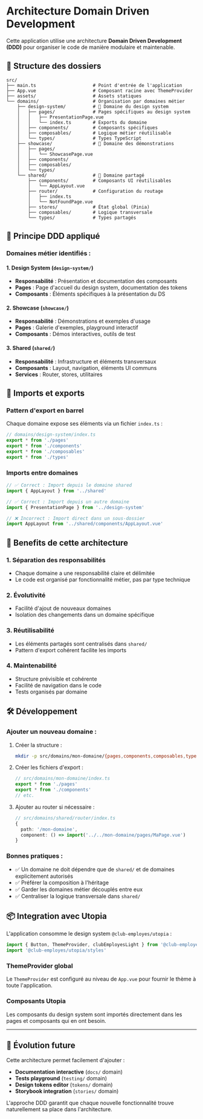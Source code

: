 # Architecture Domain Driven Development

Cette application utilise une architecture **Domain Driven Development (DDD)** pour organiser le code de manière modulaire et maintenable.

## 📁 Structure des dossiers

```
src/
├── main.ts                     # Point d'entrée de l'application
├── App.vue                     # Composant racine avec ThemeProvider
├── assets/                     # Assets statiques
└── domains/                    # Organisation par domaines métier
    ├── design-system/          # 🎨 Domaine du design system
    │   ├── pages/              # Pages spécifiques au design system
    │   │   ├── PresentationPage.vue
    │   │   └── index.ts        # Exports du domaine
    │   ├── components/         # Composants spécifiques
    │   ├── composables/        # Logique métier réutilisable
    │   └── types/              # Types TypeScript
    ├── showcase/               # 🚀 Domaine des démonstrations
    │   ├── pages/
    │   │   └── ShowcasePage.vue
    │   ├── components/
    │   ├── composables/
    │   └── types/
    └── shared/                 # 🔧 Domaine partagé
        ├── components/         # Composants UI réutilisables
        │   └── AppLayout.vue
        ├── router/             # Configuration du routage
        │   ├── index.ts
        │   └── NotFoundPage.vue
        ├── stores/             # État global (Pinia)
        ├── composables/        # Logique transversale
        └── types/              # Types partagés
```

## 🎯 Principe DDD appliqué

### **Domaines métier identifiés :**

#### 1. **Design System** (`design-system/`)
- **Responsabilité** : Présentation et documentation des composants
- **Pages** : Page d'accueil du design system, documentation des tokens
- **Composants** : Éléments spécifiques à la présentation du DS

#### 2. **Showcase** (`showcase/`)
- **Responsabilité** : Démonstrations et exemples d'usage
- **Pages** : Galerie d'exemples, playground interactif
- **Composants** : Démos interactives, outils de test

#### 3. **Shared** (`shared/`)
- **Responsabilité** : Infrastructure et éléments transversaux
- **Composants** : Layout, navigation, éléments UI communs
- **Services** : Router, stores, utilitaires

## 🔗 Imports et exports

### **Pattern d'export en barrel**
Chaque domaine expose ses éléments via un fichier `index.ts` :

```typescript
// domains/design-system/index.ts
export * from './pages'
export * from './components' 
export * from './composables'
export * from './types'
```

### **Imports entre domaines**
```typescript
// ✅ Correct : Import depuis le domaine shared
import { AppLayout } from '../shared'

// ✅ Correct : Import depuis un autre domaine
import { PresentationPage } from '../design-system'

// ❌ Incorrect : Import direct dans un sous-dossier
import AppLayout from '../shared/components/AppLayout.vue'
```

## 🚀 Benefits de cette architecture

### **1. Séparation des responsabilités**
- Chaque domaine a une responsabilité claire et délimitée
- Le code est organisé par fonctionnalité métier, pas par type technique

### **2. Évolutivité**
- Facilité d'ajout de nouveaux domaines
- Isolation des changements dans un domaine spécifique

### **3. Réutilisabilité**
- Les éléments partagés sont centralisés dans `shared/`
- Pattern d'export cohérent facilite les imports

### **4. Maintenabilité**
- Structure prévisible et cohérente
- Facilité de navigation dans le code
- Tests organisés par domaine

## 🛠️ Développement

### **Ajouter un nouveau domaine :**

1. Créer la structure :
   ```bash
   mkdir -p src/domains/mon-domaine/{pages,components,composables,types}
   ```

2. Créer les fichiers d'export :
   ```typescript
   // src/domains/mon-domaine/index.ts
   export * from './pages'
   export * from './components'
   // etc.
   ```

3. Ajouter au router si nécessaire :
   ```typescript
   // src/domains/shared/router/index.ts
   {
     path: '/mon-domaine',
     component: () => import('../../mon-domaine/pages/MaPage.vue')
   }
   ```

### **Bonnes pratiques :**

- ✅ Un domaine ne doit dépendre que de `shared/` et de domaines explicitement autorisés
- ✅ Préférer la composition à l'héritage
- ✅ Garder les domaines métier découplés entre eux
- ✅ Centraliser la logique transversale dans `shared/`

## 📦 Integration avec Utopia

L'application consomme le design system `@club-employes/utopia` :

```typescript
import { Button, ThemeProvider, clubEmployesLight } from '@club-employes/utopia'
import '@club-employes/utopia/styles'
```

### **ThemeProvider global**
Le `ThemeProvider` est configuré au niveau de `App.vue` pour fournir le thème à toute l'application.

### **Composants Utopia**
Les composants du design system sont importés directement dans les pages et composants qui en ont besoin.

---

## 🔄 Évolution future

Cette architecture permet facilement d'ajouter :
- **Documentation interactive** (`docs/` domain)
- **Tests playground** (`testing/` domain)  
- **Design tokens editor** (`tokens/` domain)
- **Storybook integration** (`stories/` domain)

L'approche DDD garantit que chaque nouvelle fonctionnalité trouve naturellement sa place dans l'architecture.